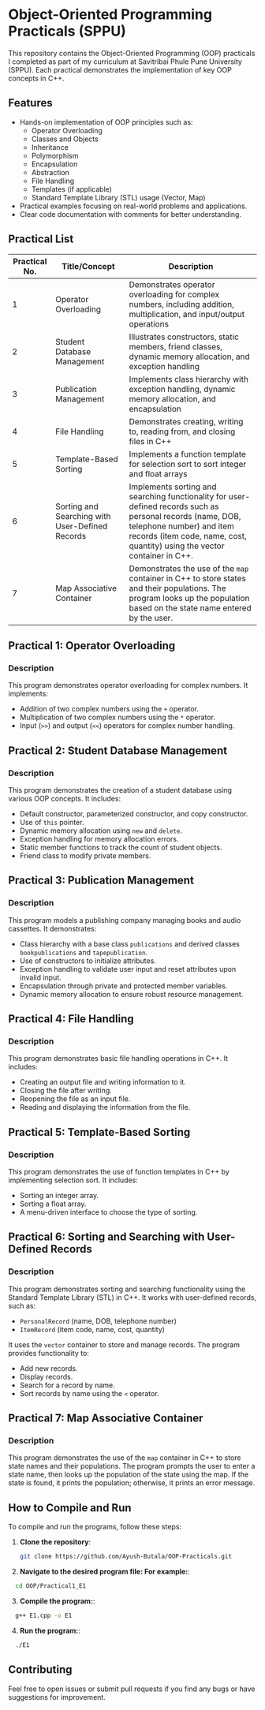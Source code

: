 # Object-Oriented Programming Practicals (SPPU)

This repository contains the Object-Oriented Programming (OOP) practicals I completed as part of my curriculum at Savitribai Phule Pune University (SPPU). Each practical demonstrates the implementation of key OOP concepts in C++.

## Features

- Hands-on implementation of OOP principles such as:
  - Operator Overloading
  - Classes and Objects
  - Inheritance
  - Polymorphism
  - Encapsulation
  - Abstraction
  - File Handling
  - Templates (if applicable)
  - Standard Template Library (STL) usage (Vector, Map)
- Practical examples focusing on real-world problems and applications.
- Clear code documentation with comments for better understanding.

## Practical List

| Practical No. | Title/Concept                                   | Description                                                                                                                                                                                                          |
| ------------- | ----------------------------------------------- | -------------------------------------------------------------------------------------------------------------------------------------------------------------------------------------------------------------------- |
| 1             | Operator Overloading                            | Demonstrates operator overloading for complex numbers, including addition, multiplication, and input/output operations                                                                                               |
| 2             | Student Database Management                     | Illustrates constructors, static members, friend classes, dynamic memory allocation, and exception handling                                                                                                          |
| 3             | Publication Management                          | Implements class hierarchy with exception handling, dynamic memory allocation, and encapsulation                                                                                                                     |
| 4             | File Handling                                   | Demonstrates creating, writing to, reading from, and closing files in C++                                                                                                                                            |
| 5             | Template-Based Sorting                          | Implements a function template for selection sort to sort integer and float arrays                                                                                                                                   |
| 6             | Sorting and Searching with User-Defined Records | Implements sorting and searching functionality for user-defined records such as personal records (name, DOB, telephone number) and item records (item code, name, cost, quantity) using the vector container in C++. |
| 7             | Map Associative Container                       | Demonstrates the use of the `map` container in C++ to store states and their populations. The program looks up the population based on the state name entered by the user.                                           |

## Practical 1: Operator Overloading

### Description

This program demonstrates operator overloading for complex numbers. It implements:

- Addition of two complex numbers using the `+` operator.
- Multiplication of two complex numbers using the `*` operator.
- Input (`>>`) and output (`<<`) operators for complex number handling.

## Practical 2: Student Database Management

### Description

This program demonstrates the creation of a student database using various OOP concepts. It includes:

- Default constructor, parameterized constructor, and copy constructor.
- Use of `this` pointer.
- Dynamic memory allocation using `new` and `delete`.
- Exception handling for memory allocation errors.
- Static member functions to track the count of student objects.
- Friend class to modify private members.

## Practical 3: Publication Management

### Description

This program models a publishing company managing books and audio cassettes. It demonstrates:

- Class hierarchy with a base class `publications` and derived classes `bookpublications` and `tapepublication`.
- Use of constructors to initialize attributes.
- Exception handling to validate user input and reset attributes upon invalid input.
- Encapsulation through private and protected member variables.
- Dynamic memory allocation to ensure robust resource management.

## Practical 4: File Handling

### Description

This program demonstrates basic file handling operations in C++. It includes:

- Creating an output file and writing information to it.
- Closing the file after writing.
- Reopening the file as an input file.
- Reading and displaying the information from the file.

## Practical 5: Template-Based Sorting

### Description

This program demonstrates the use of function templates in C++ by implementing selection sort. It includes:

- Sorting an integer array.
- Sorting a float array.
- A menu-driven interface to choose the type of sorting.

## Practical 6: Sorting and Searching with User-Defined Records

### Description

This program demonstrates sorting and searching functionality using the Standard Template Library (STL) in C++. It works with user-defined records, such as:

- `PersonalRecord` (name, DOB, telephone number)
- `ItemRecord` (item code, name, cost, quantity)

It uses the `vector` container to store and manage records. The program provides functionality to:

- Add new records.
- Display records.
- Search for a record by name.
- Sort records by name using the `<` operator.

## Practical 7: Map Associative Container

### Description

This program demonstrates the use of the `map` container in C++ to store state names and their populations. The program prompts the user to enter a state name, then looks up the population of the state using the map. If the state is found, it prints the population; otherwise, it prints an error message.

## How to Compile and Run

To compile and run the programs, follow these steps:

1. **Clone the repository**:
   ```bash
   git clone https://github.com/Ayush-Butala/OOP-Practicals.git
   ```
2. **Navigate to the desired program file: For example:**:

```bash
  cd OOP/Practical1_E1
```

3. **Compile the program:**:

```bash
  g++ E1.cpp -o E1
```

4. **Run the program:**:

```bash
  ./E1
```

## Contributing

Feel free to open issues or submit pull requests if you find any bugs or have suggestions for improvement.
